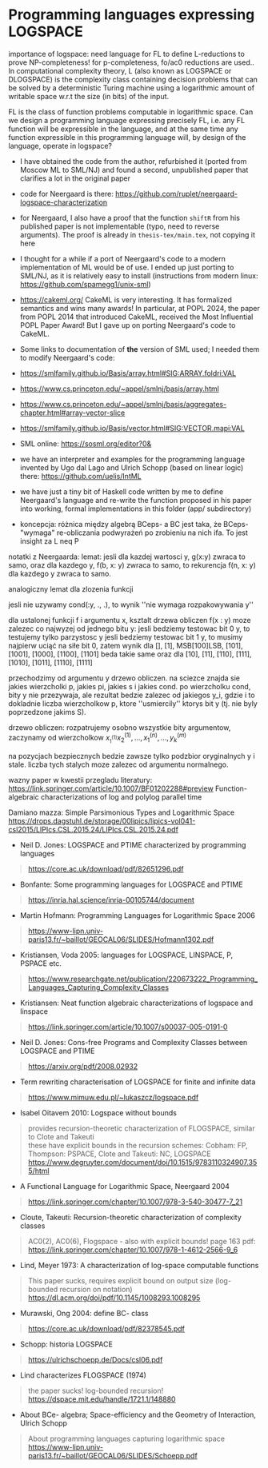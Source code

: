# Programming languages expressing LOGSPACE
importance of logspace: need language for FL to define L-reductions to prove NP-completeness!
for p-completeness, fo/ac0 reductions are used..
In computational complexity theory, L (also known as LOGSPACE or DLOGSPACE) is the complexity class containing decision problems
that can be solved by a deterministic Turing machine using a logarithmic amount of writable space w.r.t the size (in bits)
of the input.

FL is the class of function problems computable in logarithmic space. Can we design a programming language
expressing precisely FL, i.e. any FL function will be expressible in the language, and at the same time
any function expressible in this programming language will, by design of the language, operate in logspace?

- I have obtained the code from the author, refurbished it (ported from Moscow ML to SML/NJ) and found a second, unpublished paper that clarifies a lot in the original paper
- code for Neergaard is there: https://github.com/ruplet/neergaard-logspace-characterization
- for Neergaard, I also have a proof that the function `shiftR` from his published paper is not implementable (typo, need to reverse arguments). The proof is already in `thesis-tex/main.tex`, not copying it here
- I thought for a while if a port of Neergaard's code to a modern implementation of ML would be of use. I ended up just porting to SML/NJ, as it is relatively easy to install (instructions from modern linux: https://github.com/spamegg1/unix-sml)
- https://cakeml.org/ CakeML is very interesting. It has formalized semantics and wins many awards! In particular, at POPL 2024, the paper from POPL 2014 that introduced CakeML, received the Most Influential POPL Paper Award! But I gave up on porting Neergaard's code to CakeML.
- Some links to documentation of **the** version of SML used; I needed them to modify Neergaard's code:
- https://smlfamily.github.io/Basis/array.html#SIG:ARRAY.foldri:VAL
- https://www.cs.princeton.edu/~appel/smlnj/basis/array.html
- https://www.cs.princeton.edu/~appel/smlnj/basis/aggregates-chapter.html#array-vector-slice
- https://smlfamily.github.io/Basis/vector.html#SIG:VECTOR.mapi:VAL
- SML online: https://sosml.org/editor?0&

- we have an interpreter and examples for the programming language invented by Ugo dal Lago and Ulrich Schopp (based on linear logic) there: https://github.com/uelis/IntML
- we have just a tiny bit of Haskell code written by me to define Neergaard's language and re-write the function proposed in his paper into working, formal implementations in this folder (app/ subdirectory) 

- koncepcja: różnica między algebrą BCeps- a BC jest taka, że BCeps- "wymaga"
  re-obliczania podwyrażeń po zrobieniu na nich ifa. To jest insight za L neq P

notatki z Neergaarda:
lemat:
jesli dla kazdej wartosci y, g(x:y) zwraca to samo,
oraz dla kazdego y, f(b, x: y) zwraca to samo,
to rekurencja f(n, x: y) dla kazdego y zwraca to samo.

analogiczny lemat dla zlozenia funkcji

jesli nie uzywamy cond(:y, ., .), to wynik ''nie wymaga
rozpakowywania y''

dla ustalonej funkcji f i argumentu x, ksztalt drzewa obliczen f(x : y)
moze zalezec co najwyzej od jednego bitu y:
jesli bedziemy testowac bit 0 y, to testujemy tylko parzystosc y
jesli bedziemy testowac bit 1 y, to musimy najpierw uciąć na siłe bit 0,
 zatem wynik dla [], [1], MSB[100]LSB, [101], [1001], [1000], [1100], [1101] beda takie same
 oraz dla [10], [11], [110], [111], [1010], [1011], [1110], [1111]

przechodzimy od argumentu y drzewo obliczen. na sciezce znajda sie jakies wierzcholki
p, jakies pi, jakies s i jakies cond. po wierzcholku cond, bity y nie przezywaja,
ale rezultat bedzie zalezec od jakiegos y_i, gdzie i to dokladnie liczba wierzcholkow p,
ktore ''usmiercily'' ktorys bit y (tj. nie byly poprzedzone jakims S).

drzewo obliczen: rozpatrujemy osobno wszystkie bity argumentow, zaczynamy od wierzcholkow
$x_^{(1)}_1 x^{(1)}_2, ..., x^{(n)}_1, ..., y^{(m)}_k$

na pozycjach bezpiecznych bedzie zawsze tylko podzbior oryginalnych y i stale.
liczba tych stalych moze zalezec od argumentu normalnego.

wazny paper w kwestii przegladu literatury:
https://link.springer.com/article/10.1007/BF01202288#preview
Function-algebraic characterizations of log and polylog parallel time

Damiano mazza:
Simple Parsimonious Types and Logarithmic Space
https://drops.dagstuhl.de/storage/00lipics/lipics-vol041-csl2015/LIPIcs.CSL.2015.24/LIPIcs.CSL.2015.24.pdf



- Neil D. Jones: LOGSPACE and PTIME characterized by programming languages
> https://core.ac.uk/download/pdf/82651296.pdf

- Bonfante: Some programming languages for LOGSPACE and PTIME
> https://inria.hal.science/inria-00105744/document

- Martin Hofmann: Programming Languages for Logarithmic Space 2006
> https://www-lipn.univ-paris13.fr/~baillot/GEOCAL06/SLIDES/Hofmann1302.pdf

- Kristiansen, Voda 2005: languages for LOGSPACE, LINSPACE, P, PSPACE etc.
> https://www.researchgate.net/publication/220673222_Programming_Languages_Capturing_Complexity_Classes

- Kristiansen: Neat function algebraic characterizations of logspace and linspace
> https://link.springer.com/article/10.1007/s00037-005-0191-0

- Neil D. Jones: Cons-free Programs and Complexity Classes between LOGSPACE and PTIME
> https://arxiv.org/pdf/2008.02932

- Term rewriting characterisation of LOGSPACE for finite and infinite data
> https://www.mimuw.edu.pl/~lukaszcz/logspace.pdf

- Isabel Oitavem 2010: Logspace without bounds
> provides recursion-theoretic characterization of FLOGSPACE, similar to Clote and Takeuti  
> these have explicit bounds in the recursion schemes: Cobham: FP, Thompson: PSPACE, Clote and Takeuti: NC, LOGSPACE  
> https://www.degruyter.com/document/doi/10.1515/9783110324907.355/html

- A Functional Language for Logarithmic Space, Neergaard 2004
> https://link.springer.com/chapter/10.1007/978-3-540-30477-7_21

- Cloute, Takeuti: Recursion-theoretic characterization of complexity classes
> AC0(2), AC0(6), Flogspace - also with explicit bounds!
> page 163 pdf: https://link.springer.com/chapter/10.1007/978-1-4612-2566-9_6


- Lind, Meyer 1973: A characterization of log-space computable functions
> This paper sucks, requires explicit bound on output size (log-bounded recursion on notation)  
> https://dl.acm.org/doi/pdf/10.1145/1008293.1008295

- Murawski, Ong 2004: define BC- class
> https://core.ac.uk/download/pdf/82378545.pdf

- Schopp: historia LOGSPACE
> https://ulrichschoepp.de/Docs/csl06.pdf

- Lind characterizes FLOGSPACE (1974)
> the paper sucks! log-bounded recursion!
> https://dspace.mit.edu/handle/1721.1/148880


- About BCe- algebra; Space-efficiency and the Geometry of Interaction, Ulrich Schopp
> About programming languages capturing logarithmic space
> https://www-lipn.univ-paris13.fr/~baillot/GEOCAL06/SLIDES/Schoepp.pdf

